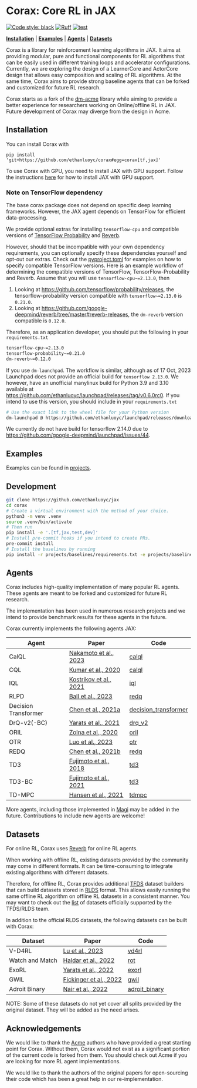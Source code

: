 # Corax: Core RL in JAX
[![Code style: black](https://img.shields.io/badge/code%20style-black-000000.svg)](https://github.com/psf/black)
[![Ruff](https://img.shields.io/endpoint?url=https://raw.githubusercontent.com/astral-sh/ruff/main/assets/badge/v2.json)](https://github.com/astral-sh/ruff)
[![test](https://github.com/ethanluoyc/corax/actions/workflows/test.yml/badge.svg)](https://github.com/ethanluoyc/corax/actions/workflows/test.yml)

**[Installation](#installation)** |
**[Examples](#examples)** |
**[Agents](#agents)** |
**[Datasets](#datasets)**

Corax is a library for reinforcement learning algorithms in JAX. It aims at providing
modular, pure and functional components for RL algorithms that can be easily used in
different training loops and accelerator configurations. Currently, we are exploring the
design of a LearnerCore and ActorCore design that allows easy composition and scaling of
RL algorithms. At the same time, Corax aims to provide strong baseline agents that can
be forked and customized for future RL research.

Corax starts as a fork of the
[dm-acme](https://github.com/google-deepmind/acme/tree/master) library while aiming to
provide a better experience for researchers working on Online/offline RL in JAX. Future
development of Corax may diverge from the design in Acme.

## Installation
You can install Corax with
```
pip install 'git+https://github.com/ethanluoyc/corax#egg=corax[tf,jax]'
```

To use Corax with GPU, you need to install JAX with GPU support. Follow the instructions
[here](https://jax.readthedocs.io/en/latest/installation.html) for how to install JAX
with GPU support.

### Note on TensorFlow dependency
The base corax package does not depend on specific deep
learning frameworks. However, the JAX agent depends on TensorFlow for efficient
data-processing.

We provide optional extras for installing `tensorflow-cpu` and
compatible versions of [TensorFlow
Probability](https://github.com/tensorflow/probability) and
[Reverb](https://github.com/google-deepmind/reverb/tree/master).

However, should that be
incompatible with your own dependency requirements, you can optionally specify these
dependencies yourself and opt-out our extras. Check out the
[pyproject.toml](./pyproject.toml) for examples on how to specify compatible TensorFlow
versions.
Here is an example workflow of determining the compatible versions of TensorFlow, TensorFlow-Probability and Reverb. Assume that you will use `tensorflow-cpu~=2.13.0`, then
1. Looking at https://github.com/tensorflow/probability/releases,
the tensorflow-probability version compatible with `tensorflow~=2.13.0` is `0.21.0`.
2. Looking at https://github.com/google-deepmind/reverb/tree/master#reverb-releases, the
`dm-reverb` version compatible is `0.12.0`.

Therefore, as an application developer, you should put the following in your `requirements.txt`
```bash
tensorflow-cpu~=2.13.0
tensorflow-probability~=0.21.0
dm-reverb~=0.12.0
```

If you use `dm-launchpad`. The workflow is similar, although as of 17 Oct, 2023 Launchpad
does not provide an official build for `tensorflow 2.13.0`. We however, have an unofficial
manylinux build for Python 3.9 and 3.10 available at
https://github.com/ethanluoyc/launchpad/releases/tag/v0.6.0rc0. If you intend to use
this version, you should include in your `requirements.txt`
```bash
# Use the exact link to the wheel file for your Python version
dm-launchpad @ https://github.com/ethanluoyc/launchpad/releases/download/v0.6.0rc0/dm_launchpad-0.6.0rc0-cp39-cp39-manylinux2014_x86_64.whl
```
We currently do not have build for tensorflow 2.14.0 due to
https://github.com/google-deepmind/launchpad/issues/44.

## Examples
Examples can be found in [projects](projects/).

## Development

```bash
git clone https://github.com/ethanluoyc/jax
cd corax
# Create a virtual environment with the method of your choice.
python3 -m venv .venv
source .venv/bin/activate
# Then run
pip install -e '.[tf,jax,test,dev]'
# Install pre-commit hooks if you intend to create PRs.
pre-commit install
# Install the baselines by running
pip install -r projects/baselines/requirements.txt -e projects/baselines
```

## Agents
Corax includes high-quality implementation of many popular RL agents. These agents are
meant to be forked and customized for future RL research.

The implementation has been used in numerous research projects and we intend to provide
benchmark results for these agents in the future.

Corax currently implements the following agents JAX:

| Agent                | Paper                    | Code                                                           |
|----------------------|--------------------------|----------------------------------------------------------------|
| CalQL                | [Nakamoto et al., 2023]  | [calql](corax/agents/jax/calql/)                               |
| CQL                  | [Kumar et al., 2020]     | [calql](corax/agents/jax/calql/)                               |
| IQL                  | [Kostrikov et al., 2021] | [iql](corax/agents/jax/iql/)                                   |
| RLPD                 | [Ball et al., 2023]      | [redq](corax/agents/jax/redq/)                                 |
| Decision Transformer | [Chen et al., 2021a]     | [decision_transformer](corax/agents/jax/decision_transformer/) |
| DrQ-v2(-BC)          | [Yarats et al., 2021]    | [drq_v2](corax/agents/jax/drq_v2/)                             |
| ORIL                 | [Zolna et al., 2020]     | [oril](corax/agents/jax/oril/)                                 |
| OTR                  | [Luo et al., 2023]       | [otr](corax/agents/jax/otr/)                                   |
| REDQ                 | [Chen et al., 2021b]     | [redq](corax/agents/jax/redq/)                                 |
| TD3                  | [Fujimoto et al., 2018]  | [td3](corax/agents/jax/td3/)                                   |
| TD3-BC               | [Fujimoto et al., 2021]  | [td3](corax/agents/jax/td3/)                                   |
| TD-MPC               | [Hansen et al., 2021]    | [tdmpc](corax/agents/jax/tdmpc/)                               |

More agents, including those implemented in
[Magi](https://github.com/ethanluoyc/magi/tree/main/magi) may be added in the future.
Contributions to include new agents are welcome!

## Datasets
For online RL, Corax uses [Reverb](https://github.com/google-deepmind/reverb/) for online RL agents.

When working with offline RL, existing datasets provided by the community may come in
different formats. It can be time-consuming to integrate existing algorithms with
different datasets.

Therefore, for offline RL, Corax provides additional
[TFDS](https://github.com/tensorflow/datasets/tree/master) dataset builders that can
build datasets stored in [RLDS](https://github.com/google-research/rlds) format. This
allows easily running the same offline RL algorithm on offline RL datasets in a
consistent manner. You may want to check out the
[list](https://github.com/google-research/rlds/tree/main#available-datasets) of datasets
officially supported by the TFDS/RLDS team.

In addition to the official RLDS datasets, the following datasets can be built with
Corax:

| Dataset         | Paper                    | Code                                                |
|-----------------|--------------------------|-----------------------------------------------------|
| V-D4RL          | [Lu et al., 2023]        | [vd4rl](corax/datasets/tfds/vd4rl/)                 |
| Watch and Match | [Haldar et al., 2022]    | [rot](corax/datasets/tfds/rot/)                     |
| ExoRL           | [Yarats et al., 2022]    | [exorl](corax/datasets/tfds/exorl/)                 |
| GWIL            | [Fickinger et al., 2022] | [gwil](corax/datasets/tfds/gwil/)                   |
| Adroit Binary   | [Nair et al., 2022]      | [adroit_binary](corax/datasets/tfds/adroit_binary/) |

NOTE: Some of these datasets do not yet cover all splits provided by the original
dataset. They will be added as the need arises.

## Acknowledgements
We would like to thank the [Acme](https://github.com/google-deepmind/acme) authors who
have provided a great starting point for Corax. Without them, Corax would not exist as a
significant portion of the current code is forked from them. You should check out Acme
if you are looking for more RL agent implementations.

We would like to thank the authors of the original papers for open-sourcing their code
which has been a great help in our re-implementation.

<!-- Agents -->
[Nakamoto et al., 2023]: https://arxiv.org/abs/2303.05479
[Chen et al., 2021a]: https://arxiv.org/abs/2106.01345
[Yarats et al., 2021]: https://arxiv.org/abs/2107.09645
[Zolna et al., 2020]: https://arxiv.org/pdf/2011.13885.pdf
[Kostrikov et al., 2021]: https://openreview.net/forum?id=68n2s9ZJWF8
[Chen et al., 2021b]: https://arxiv.org/abs/2101.05982
[Ball et al., 2023]: https://arxiv.org/abs/2302.02948
[Fujimoto et al., 2018]: https://arxiv.org/abs/1802.09477
[Fujimoto et al., 2021]: https://arxiv.org/abs/2106.06860.pdf
[Hansen et al., 2021]: https://arxiv.org/abs/2203.04955
[Kumar et al., 2020]: https://arxiv.org/abs/2006.04779
[Luo et al., 2023]: https://arxiv.org/abs/2303.13971

<!-- Papers -->
[Lu et al., 2023]: https://arxiv.org/abs/1806.06920
[Haldar et al., 2022]: https://openreview.net/forum?id=ZUtgUA0Fuwd
[Yarats et al., 2022]: https://arxiv.org/abs/2201.13425
[Fickinger et al., 2022]: https://arxiv.org/abs/2110.03684
[Nair et al., 2022]: https://arxiv.org/abs/2006.09359
